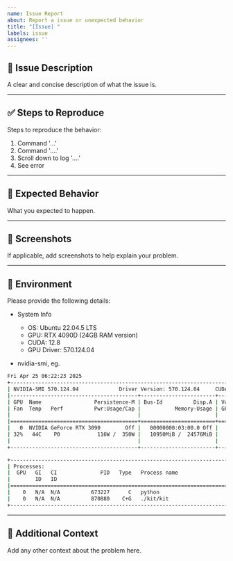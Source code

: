 ```yaml
---
name: Issue Report
about: Report a issue or unexpected behavior
title: "[Issue] "
labels: issue
assignees: ''
---
```

## 🐛 Issue Description

A clear and concise description of what the issue is.

---
## ✅ Steps to Reproduce

Steps to reproduce the behavior:
1. Command '...'
2. Command '....'
3. Scroll down to log '....'
4. See error

---
## 🤔 Expected Behavior

What you expected to happen.

---
## 📸 Screenshots

If applicable, add screenshots to help explain your problem.

---
## 🧪 Environment

Please provide the following details:

- System Info
  - OS: Ubuntu 22.04.5 LTS
  - GPU: RTX 4090D (24GB RAM version)
  - CUDA: 12.8
  - GPU Driver: 570.124.04

- nvidia-smi, eg.

```bash
Fri Apr 25 06:22:23 2025
+-----------------------------------------------------------------------------------------+
| NVIDIA-SMI 570.124.04             Driver Version: 570.124.04     CUDA Version: 12.8     |
|-----------------------------------------+------------------------+----------------------+
| GPU  Name                 Persistence-M | Bus-Id          Disp.A | Volatile Uncorr. ECC |
| Fan  Temp   Perf          Pwr:Usage/Cap |           Memory-Usage | GPU-Util  Compute M. |
|                                         |                        |               MIG M. |
|=========================================+========================+======================|
|   0  NVIDIA GeForce RTX 3090        Off |   00000000:03:00.0 Off |                  N/A |
| 32%   44C    P0            116W /  350W |   10950MiB /  24576MiB |      0%      Default |
|                                         |                        |                  N/A |
+-----------------------------------------+------------------------+----------------------+

+-----------------------------------------------------------------------------------------+
| Processes:                                                                              |
|  GPU   GI   CI              PID   Type   Process name                        GPU Memory |
|        ID   ID                                                               Usage      |
|=========================================================================================|
|    0   N/A  N/A          673227      C   python                                10536MiB |
|    0   N/A  N/A          870880    C+G   ./kit/kit                               258MiB |
+-----------------------------------------------------------------------------------------+
```

---

## 📎 Additional Context
Add any other context about the problem here.
